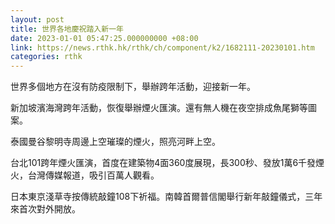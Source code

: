 ```yaml
---
layout: post
title: 世界各地慶祝踏入新一年
date: 2023-01-01 05:47:25.000000000 +08:00
link: https://news.rthk.hk/rthk/ch/component/k2/1682111-20230101.htm
categories: rthk
---
```


世界多個地方在沒有防疫限制下，舉辦跨年活動，迎接新一年。

新加坡濱海灣跨年活動，恢復舉辦煙火匯演。還有無人機在夜空排成魚尾獅等圖案。

泰國曼谷黎明寺周邊上空璀璨的煙火，照亮河畔上空。

台北101跨年煙火匯演，首度在建築物4面360度展現，長300秒、發放1萬6千發煙火，台灣傳媒報道，吸引百萬人觀看。

日本東京淺草寺按傳統敲鐘108下祈福。南韓首爾普信閣舉行新年敲鐘儀式，三年來首次對外開放。
